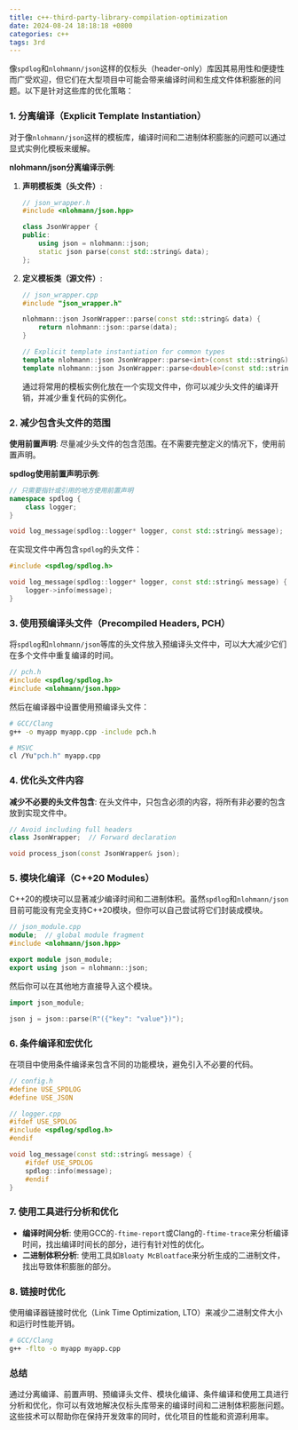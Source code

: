 ```yaml
---
title: c++-third-party-library-compilation-optimization
date: 2024-08-24 18:18:18 +0800
categories: c++
tags: 3rd
---
```


像`spdlog`和`nlohmann/json`这样的仅标头（header-only）库因其易用性和便捷性而广受欢迎，但它们在大型项目中可能会带来编译时间和生成文件体积膨胀的问题。以下是针对这些库的优化策略：

### 1. **分离编译（Explicit Template Instantiation）**

对于像`nlohmann/json`这样的模板库，编译时间和二进制体积膨胀的问题可以通过显式实例化模板来缓解。

**nlohmann/json分离编译示例**:
1. **声明模板类（头文件）**:
   ```cpp
   // json_wrapper.h
   #include <nlohmann/json.hpp>
   
   class JsonWrapper {
   public:
       using json = nlohmann::json;
       static json parse(const std::string& data);
   };
   ```

2. **定义模板类（源文件）**:
   ```cpp
   // json_wrapper.cpp
   #include "json_wrapper.h"
   
   nlohmann::json JsonWrapper::parse(const std::string& data) {
       return nlohmann::json::parse(data);
   }
   
   // Explicit template instantiation for common types
   template nlohmann::json JsonWrapper::parse<int>(const std::string&);
   template nlohmann::json JsonWrapper::parse<double>(const std::string&);
   ```
   
   通过将常用的模板实例化放在一个实现文件中，你可以减少头文件的编译开销，并减少重复代码的实例化。

### 2. **减少包含头文件的范围**

**使用前置声明**: 尽量减少头文件的包含范围。在不需要完整定义的情况下，使用前置声明。

**spdlog使用前置声明示例**:
```cpp
// 只需要指针或引用的地方使用前置声明
namespace spdlog {
    class logger;
}

void log_message(spdlog::logger* logger, const std::string& message);
```

在实现文件中再包含`spdlog`的头文件：
```cpp
#include <spdlog/spdlog.h>

void log_message(spdlog::logger* logger, const std::string& message) {
    logger->info(message);
}
```

### 3. **使用预编译头文件（Precompiled Headers, PCH）**

将`spdlog`和`nlohmann/json`等库的头文件放入预编译头文件中，可以大大减少它们在多个文件中重复编译的时间。

```cpp
// pch.h
#include <spdlog/spdlog.h>
#include <nlohmann/json.hpp>
```

然后在编译器中设置使用预编译头文件：

```bash
# GCC/Clang
g++ -o myapp myapp.cpp -include pch.h

# MSVC
cl /Yu"pch.h" myapp.cpp
```

### 4. **优化头文件内容**

**减少不必要的头文件包含**: 在头文件中，只包含必须的内容，将所有非必要的包含放到实现文件中。

```cpp
// Avoid including full headers
class JsonWrapper;  // Forward declaration

void process_json(const JsonWrapper& json);
```

### 5. **模块化编译（C++20 Modules）**

C++20的模块可以显著减少编译时间和二进制体积。虽然`spdlog`和`nlohmann/json`目前可能没有完全支持C++20模块，但你可以自己尝试将它们封装成模块。

```cpp
// json_module.cpp
module;  // global module fragment
#include <nlohmann/json.hpp>

export module json_module;
export using json = nlohmann::json;
```

然后你可以在其他地方直接导入这个模块。

```cpp
import json_module;

json j = json::parse(R"({"key": "value"})");
```

### 6. **条件编译和宏优化**

在项目中使用条件编译来包含不同的功能模块，避免引入不必要的代码。

```cpp
// config.h
#define USE_SPDLOG
#define USE_JSON
```

```cpp
// logger.cpp
#ifdef USE_SPDLOG
#include <spdlog/spdlog.h>
#endif

void log_message(const std::string& message) {
    #ifdef USE_SPDLOG
    spdlog::info(message);
    #endif
}
```

### 7. **使用工具进行分析和优化**

- **编译时间分析**: 使用GCC的`-ftime-report`或Clang的`-ftime-trace`来分析编译时间，找出编译时间长的部分，进行有针对性的优化。
- **二进制体积分析**: 使用工具如`Bloaty McBloatface`来分析生成的二进制文件，找出导致体积膨胀的部分。

### 8. **链接时优化**

使用编译器链接时优化（Link Time Optimization, LTO）来减少二进制文件大小和运行时性能开销。

```bash
# GCC/Clang
g++ -flto -o myapp myapp.cpp
```

### 总结

通过分离编译、前置声明、预编译头文件、模块化编译、条件编译和使用工具进行分析和优化，你可以有效地解决仅标头库带来的编译时间和二进制体积膨胀问题。这些技术可以帮助你在保持开发效率的同时，优化项目的性能和资源利用率。

